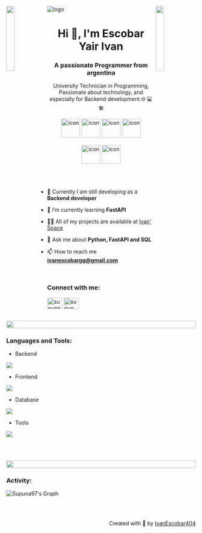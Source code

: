 ![logo](https://media.licdn.com/dms/image/v2/D4D16AQHPdesGkr7iTA/profile-displaybackgroundimage-shrink_350_1400/profile-displaybackgroundimage-shrink_350_1400/0/1729257764723?e=1740009600&v=beta&t=Y84kn9o6m_tOyiJqFmSo2Jy_n5KMMV8PN9Tuw-jatPo)
<img align="left" src="https://user-images.githubusercontent.com/65187002/144930161-2f783401-8d27-4fdf-a2f7-cc0ba32f1f1f.gif" width="21%" style="display:inline;"><img align="right" src="https://user-images.githubusercontent.com/65187002/144930161-2f783401-8d27-4fdf-a2f7-cc0ba32f1f1f.gif" width="21%" style="display:inline;">

<h1 align="center">Hi 👋, I'm Escobar Yair Ivan</h1>
<h3 align="center">A passionate Programmer from argentina</h3>
<p align="center">University Technician in Programming, Passionate about technology, and especially for Backend development.🌐 💻 🛠️</p>
<p align="center"> 
<!-- <img src="https://komarev.com/ghpvc/?username=supuna97&label=Profile%20views&color=0e75b6&style=flat" alt="supun nanayakkara" /> -->
<!--  <img src="https://img.shields.io/badge/Languages-Python | Java | PHP | Typescript | Node | React -green.svg" alt="supun nanayakkara's languages" /> -->
<!--  <img alt="Profile followers" src="https://img.shields.io/github/followers/supuna97"> -->
</p>

<div align="center">
 <!-- <img src="https://techstack-generator.vercel.app/java-icon.svg" alt="icon" width="50" height="50" /> -->
  <img src="https://techstack-generator.vercel.app/python-icon.svg" alt="icon" width="50" height="50" />
  <!-- <img src="https://techstack-generator.vercel.app/ts-icon.svg" alt="icon" width="50" height="50" /> -->
  <img src="https://techstack-generator.vercel.app/js-icon.svg" alt="icon"width="50" height="50" />
  <img src="https://techstack-generator.vercel.app/react-icon.svg" alt="icon" width="50" height="50" />
 <img src="https://techstack-generator.vercel.app/mysql-icon.svg" alt="icon" width="50" height="50" />
</div>

<br>

<div align="center">
 <!--  <img src="https://techstack-generator.vercel.app/docker-icon.svg" alt="icon" width="50" height="50" /> -->
 <!--  <img src="https://techstack-generator.vercel.app/aws-icon.svg" alt="icon" width="50" height="50" /> -->
  <img src="https://techstack-generator.vercel.app/github-icon.svg" alt="icon" width="50" height="50" />
  <!-- <img src="https://techstack-generator.vercel.app/prettier-icon.svg" alt="icon" width="50" height="50" /> -->
  <img src="https://techstack-generator.vercel.app/restapi-icon.svg" alt="icon" width="50" height="50" />
 <!--  <img src="https://techstack-generator.vercel.app/graphql-icon.svg" alt="icon" width="50" height="50" /> -->
</div>

<!-- <img align="right" alt="Coding" width="400" src="https://user-images.githubusercontent.com/74038190/229223263-cf2e4b07-2615-4f87-9c38-e37600f8381a.gif"> -->
<br><br>

- 🔭 Currently I am still developing as a **Backend developer**

- 🌱 I’m currently learning **FastAPI**

- 👨‍💻 All of my projects are available at [Ivan' Space](https://ivanescobar404.github.io/Portfolio/)

- 💬 Ask me about **Python, FastAPI and SQL**

- 📫 How to reach me **ivanescobargg@gmail.com**

<!-- - 📄 Know about my experiences [my experiences](http://supun.traditionalme.life/#resume) -->

<!-- - ⚡ Fun fact **I think I'm funny** -->

<br>
<h3 align="left">Connect with me:</h3>
<p align="left">
<a href="https://www.linkedin.com/in/ivanescobar404/" target="blank"><img align="center" src="https://raw.githubusercontent.com/rahuldkjain/github-profile-readme-generator/master/src/images/icons/Social/linked-in-alt.svg" alt="supunnanayakkara" height="30" width="40" /></a>
<!-- <a href="https://stackoverflow.com/users/9565088/supun-nanayakkara" target="blank"><img align="center" src="https://raw.githubusercontent.com/rahuldkjain/github-profile-readme-generator/master/src/images/icons/Social/stack-overflow.svg" alt="supun-nanayakkara" height="30" width="40" /></a> -->
<a href="https://www.instagram.com/ivann.escobar/" target="blank"><img align="center" src="https://raw.githubusercontent.com/rahuldkjain/github-profile-readme-generator/master/src/images/icons/Social/instagram.svg" alt="supun___lk" height="30" width="40" /></a>
<!-- <a href="https://www.youtube.com/@supunnanayakkara" target="blank"><img align="center" src="https://raw.githubusercontent.com/rahuldkjain/github-profile-readme-generator/master/src/images/icons/Social/youtube.svg" alt="supun nanayakkara" height="30" width="40" /></a> -->
</p>
<br>

<img src="https://i.imgur.com/dBaSKWF.gif" height="20" width="100%">

<h3 align="left">Languages and Tools:</h3>

- Backend
<p align="left">
 <!-- <a href="https://skillicons.dev"> -->
    <!-- <img src="https://skillicons.dev/icons?i=php,laravel,java,nodejs,py,spring,flask,fastapi,express,nestjs" /> -->
   <img src="https://skillicons.dev/icons?i=py,flask,fastapi,golang" />
  </a>
</p>

- Frontend
<p align="left">
  <a href="https://skillicons.dev">
   <!-- <img src="https://skillicons.dev/icons?i=ts,js,react,nextjs,redux,tailwind,materialui" /> -->
   <img src="https://skillicons.dev/icons?i=js,react,materialui" />
  </a>
</p>

- Database
<p align="left">
  <a href="https://skillicons.dev">
  <!--  <img src="https://skillicons.dev/icons?i=mongodb,mysql,postgresql" /> -->
   <img src="https://skillicons.dev/icons?i=mysql,sqlserver" />
  </a>
</p>

<!-- - Cloud Servers -->
<p align="left">
 <!-- <a href="https://skillicons.dev"> -->
    <!-- <img src="https://skillicons.dev/icons?i=azure,aws,gcp,firebase,cloudflare" /> -->
  </a>
</p>

- Tools
<p align="left">
  <a href="https://skillicons.dev">
   <!-- <img src="https://skillicons.dev/icons?i=git,github,docker,figma,xd,idea,vscode,postman,linux" /> -->
   <img src="https://skillicons.dev/icons?i=git,github,figma,vscode,postman" />
  </a>
</p>



<!-- <h3 align="left">Certificates:</h3>

<p align="center">
<img src="file:///C:/Users/Usuario/Downloads/CertificadoDeFinalizacion_Domina%20Python%20FastAPI.pdf"  width="100px" height="100px"></p>
  
<div align="center">
<img src="https://github-profile-trophy.vercel.app/?username=supuna97&theme=matrix&no-bg=true&no-frame=true&row=1&column=4&title=MultiLanguage,Commits,PullRequest,Reviews">
 </div>

<div align="center">
<img src="https://github-profile-trophy.vercel.app/?username=supuna97&theme=matrix&no-bg=true&no-frame=true&row=1&column=4&title=Repositories,Organizations,Stars,Followers">
 </div>
 <br><br>

<img src="https://i.imgur.com/dBaSKWF.gif" height="20" width="100%"> -->

<br><br>

<img src="https://i.imgur.com/dBaSKWF.gif" height="20" width="100%">

<h3 align="left">Activity:</h3>

![Supuna97's Graph](https://github-readme-activity-graph.vercel.app/graph?username=supuna97&custom_title=Supun's%20GitHub%20Activity%20Graph&bg_color=0D1117&color=7F3FBF&line=7F3FBF&point=7F3FBF&area_color=FFFFFF&title_color=FFFFFF&area=true)
<br><br>

<!-- <img src="https://i.imgur.com/dBaSKWF.gif" height="20" width="100%"> -->


<br>
<p align="right" > Created with 🧡 by <a href="https://ivanescobar404.github.io/Portfolio/">IvanEscobar404</a></p>
